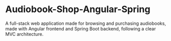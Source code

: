 # Audiobook-Shop-Angular-Spring
A full-stack web application made for browsing and purchasing audiobooks, made with Angular frontend and Spring Boot backend, following a clear MVC architecture.

